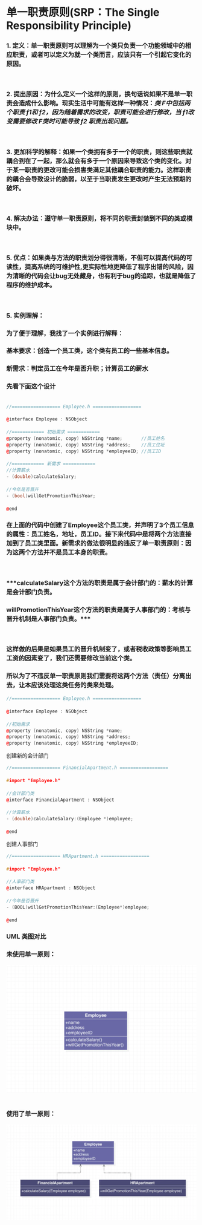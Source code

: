 # 单一职责原则(SRP：The Single Responsibility Principle)
### 1. **定义**：单一职责原则可以理解为一个类只负责一个功能领域中的相应职责，或者可以定义为就一个类而言，应该只有一个引起它变化的原因。
&nbsp;
### 2. **提出原因**：为什么定义一个这样的原则，换句话说如果不是单一职责会造成什么影响。现实生活中可能有这样一种情况：*类 F中包括两个职责 f1和 f2，因为随着需求的改变，职责可能会进行修改，当 f1改变需要修改 F类时可能导致 f2 职责出现问题。*
&nbsp;
### 3. **更加科学的解释**：如果一个类拥有多于一个的职责，则这些职责就耦合到在了一起，那么就会有多于一个原因来导致这个类的变化。对于某一职责的更改可能会损害类满足其他耦合职责的能力。这样职责的耦合会导致设计的脆弱，以至于当职责发生更改时产生无法预期的破坏。
&nbsp;
### 4. **解决办法**：遵守单一职责原则，将不同的职责封装到不同的类或模块中。
&nbsp;
### 5. **优点**：如果类与方法的职责划分得很清晰，不但可以提高代码的可读性，提高系统的可维护性,更实际性地更降低了程序出错的风险，因为清晰的代码会让bug无处藏身，也有利于bug的追踪，也就是降低了程序的维护成本。

&nbsp;
### 5. **实例理解**：
### 为了便于理解，我找了一个实例进行解释：
### **基本要求**：创造一个员工类，这个类有员工的一些基本信息。
### **新需求**：判定员工在今年是否升职；计算员工的薪水

### 先看下面这个设计
```C++

//================== Employee.h ==================

@interface Employee : NSObject

//============ 初始需求 ============
@property (nonatomic, copy) NSString *name;       //员工姓名
@property (nonatomic, copy) NSString *address;    //员工住址
@property (nonatomic, copy) NSString *employeeID; //员工ID

//============ 新需求 ============
//计算薪水
- (double)calculateSalary;

//今年是否晋升
- (bool)willGetPromotionThisYear;

@end

```

### 在上面的代码中创建了Employee这个员工类，并声明了3个员工信息的属性：员工姓名，地址，员工ID。接下来代码中是将两个方法直接加到了员工类里面。新需求的做法很明显的违反了单一职责原则：**因为这两个方法并不是员工本身的职责。**
&nbsp;
### ***calculateSalary这个方法的职责是属于会计部门的：薪水的计算是会计部门负责。
### willPromotionThisYear这个方法的职责是属于人事部门的：考核与晋升机制是人事部门负责。***
&nbsp;
### 这样做的后果是如果员工的晋升机制变了，或者税收政策等影响员工工资的因素变了，我们还需要修改当前这个类。

### 所以为了不违反单一职责原则我们需要将这两个方法（责任）分离出去，让本应该处理这类任务的类来处理。
```c++
//================== Employee.h ==================

@interface Employee : NSObject

//初始需求
@property (nonatomic, copy) NSString *name;
@property (nonatomic, copy) NSString *address;
@property (nonatomic, copy) NSString *employeeID;
```
创建新的会计部门
```c++
//================== FinancialApartment.h ==================

#import "Employee.h"

//会计部门类
@interface FinancialApartment : NSObject

//计算薪水
- (double)calculateSalary:(Employee *)employee;

@end
```
创建人事部门
```c++
//================== HRApartment.h ==================

#import "Employee.h"

//人事部门类
@interface HRApartment : NSObject

//今年是否晋升
- (BOOL)willGetPromotionThisYear:(Employee*)employee;

@end
```
### **UML 类图对比**
### 未使用单一原则：
![UML1](https://github.com/LiYu0105/se_homework/blob/master/images/uml1.png)
&nbsp;
### 使用了单一原则：
![UML2](https://github.com/LiYu0105/se_homework/blob/master/images/uml2.png)


